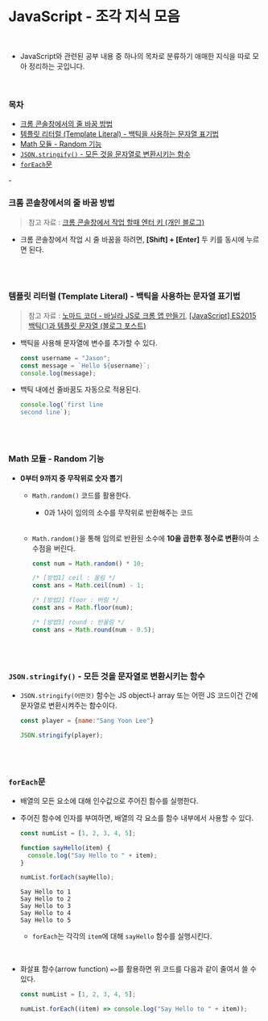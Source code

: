 # JavaScript - 조각 지식 모음

<br/>

- JavaScript와 관련된 공부 내용 중 하나의 목차로 분류하기 애매한 지식을 따로 모아 정리하는 곳입니다.

<br/>

### 목차

- <a href="https://github.com/SangYoonLee1231/TIL/blob/main/JavaScript/javascript_piece_info.md#%ED%81%AC%EB%A1%AC-%EC%BD%98%EC%86%94%EC%B0%BD%EC%97%90%EC%84%9C%EC%9D%98-%EC%A4%84%EB%B0%94%EA%BF%88-%EB%B0%A9%EB%B2%95">크롬 콘솔창에서의 줄 바꿈 방법</a>
- <a href="https://github.com/SangYoonLee1231/TIL/blob/main/JavaScript/javascript_piece_info.md#%ED%85%9C%ED%94%8C%EB%A6%BF-%EB%A6%AC%ED%84%B0%EB%9F%B4-template-literal---%EB%B0%B1%ED%8B%B1%EC%9D%84-%EC%82%AC%EC%9A%A9%ED%95%98%EB%8A%94-%EB%AC%B8%EC%9E%90%EC%97%B4-%ED%91%9C%EA%B8%B0%EB%B2%95">템플릿 리터럴 (Template Literal) - 백틱을 사용하는 문자열 표기법</a>
- <a href="https://github.com/SangYoonLee1231/TIL/blob/main/JavaScript/javascript_piece_info.md#math-%EB%AA%A8%EB%93%88---random-%EA%B8%B0%EB%8A%A5">Math 모듈 - Random 기능</a>
- <a href="https://github.com/SangYoonLee1231/TIL/blob/main/JavaScript/javascript_piece_info.md#jsonstringify---%EB%AA%A8%EB%93%A0-%EA%B2%83%EC%9D%84-%EB%AC%B8%EC%9E%90%EC%97%B4%EB%A1%9C-%EB%B3%80%ED%99%98%EC%8B%9C%ED%82%A4%EB%8A%94-%ED%95%A8%EC%88%98"><code>JSON.stringify()</code> - 모든 것을 문자열로 변환시키는 함수</a>
- <a href="https://github.com/SangYoonLee1231/TIL/blob/main/JavaScript/javascript_piece_info.md#foreach%EB%AC%B8"><code>forEach</code>문
</a>
- <a href=""></a>

<br/>

### 크롬 콘솔창에서의 줄 바꿈 방법

> 참고 자료 : <a href="https://lemeraldl.tistory.com/588">크롬 콘솔창에서 작업 할때 엔터 키 (개인 블로그)</a>

- 크롬 콘솔창에서 작업 시 줄 바꿈을 하려면, <strong>[Shift] + [Enter]</strong> 두 키를 동시에 누르면 된다.

<br/><br/>


### 템플릿 리터럴 (Template Literal) - 백틱을 사용하는 문자열 표기법

> 참고 자료 : <a href="https://nomadcoders.co/javascript-for-beginners">노마드 코더 - 바닐라 JS로 크롬 앱 만들기</a>, <a href="https://leeborn.tistory.com/entry/JavaScript-ES2015-%EB%B0%B1%ED%8B%B1%EA%B3%BC-%ED%85%9C%ED%94%8C%EB%A6%BF-%EB%AC%B8%EC%9E%90%EC%97%B4">\[JavaScript] ES2015 백틱(`)과 템플릿 문자열 (블로그 포스트)</a>

- 백틱을 사용해 문자열에 변수를 추가할 수 있다.

  ```javascript
  const username = "Jason";
  const message = `Hello ${username}`;
  console.log(message);
  ```

- 백틱 내에선 줄바꿈도 자동으로 적용된다.

  ```javascript
  console.log(`first line
  second line`);
  ```

<br/><br/>

### Math 모듈 - Random 기능

- <strong>0부터 9까지 중 무작위로 숫자 뽑기</strong>

  - <code>Math.random()</code> 코드를 활용한다.

    - 0과 1사이 임의의 소수를 무작위로 반환해주는 코드

  <br/>

  - <code>Math.random()</code>을 통해 임의로 반환된 소수에 <strong>10을 곱한후 정수로 변환</strong>하여 소수점을 버린다.

    ```javascript
    const num = Math.random() * 10;

    /* [방법1] ceil : 올림 */
    const ans = Math.ceil(num) - 1;

    /* [방법2] floor : 버림 */
    const ans = Math.floor(num);

    /* [방법3] round : 반올림 */
    const ans = Math.round(num - 0.5);
    ```

<br/><br/>

### <code>JSON.stringify()</code> - 모든 것을 문자열로 변환시키는 함수

- <code>JSON.stringify(어떤것)</code> 함수는 JS object나 array 또는 어떤 JS 코드이건 간에 문자열로 변환시켜주는 함수이다.

  ```javascript
  const player = {name:"Sang Yoon Lee"}

  JSON.stringify(player);
  ```

<br/><br/>

### <code>forEach</code>문

- 배열의 모든 요소에 대해 인수값으로 주어진 함수를 실행한다.

- 주어진 함수에 인자를 부여하면, 배열의 각 요소를 함수 내부에서 사용할 수 있다.

  ```javascript
  const numList = [1, 2, 3, 4, 5];

  function sayHello(item) {
    console.log("Say Hello to " + item);
  }

  numList.forEach(sayHello);
  ```
  ```
  Say Hello to 1
  Say Hello to 2
  Say Hello to 3
  Say Hello to 4
  Say Hello to 5
  ```

  - <code>forEach</code>는 각각의 <code>item</code>에 대해 <code>sayHello</code> 함수를 실행시킨다.

<br/>

- 화살표 함수(arrow function) <code>=></code>를 활용하면 위 코드를 다음과 같이 줄여서 쓸 수 있다.

  ```javascript
  const numList = [1, 2, 3, 4, 5];

  numList.forEach((item) => console.log("Say Hello to " + item));
  ```